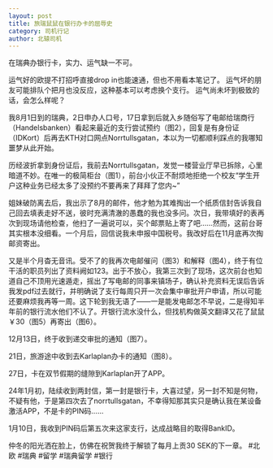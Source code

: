 ```yaml
---
layout: post
title: 旅瑞鼠鼠在银行办卡的屈辱史
category: 司机行记
author: 北辕司机
---
```


在瑞典办银行卡，实力、运气缺一不可。

运气好的欧提不打招呼直接drop in也能速通，但也不用看本笔记了。
运气坏的朋友可能排队个把月也没反应，这种基本可以考虑换个支行。
运气尚未坏到极致的话，会怎么样呢？

我8月1日到的瑞典，2日申办人口号，17日拿到后就入乡随俗写了电邮给瑞商行（Handelsbanken）看起来最近的支行尝试预约（图2），回复是有身份证（IDKort）后再去KTH对口网点Norrtullsgatan，本以为一切都顺利踩点的我哪知噩梦从此开始。

历经波折拿到身份证后，我前去Norrtullsgatan，发觉一楼营业厅早已拆除，心里暗道不妙。在唯一的极简柜台（图1），前台小伙正不耐烦地拒绝一个校友“学生开户这种业务已经太多了没预约不要再来了拜拜了您内~”

姐妹破防离去后，我出示了8月的邮件，他才勉为其难掏出一个纸质信封告诉我自己回去填表走好不送，彼时充满清澈的愚蠢的我也没多问。次日，我带填好的表再次到现场请他检查，他扫了一遍说可以，买个邮票贴上寄了吧……然而，这前台哥其实根本没细看。一个月后，回信说我未申报中国税号。我改好后在11月底再次掏邮资寄出。

又是半个月杳无音讯。受不了的我再次电邮催问（图3）和解释（图4），终于有位干活的职员列出了资料阙如123。出于不放心，我第三次到了现场，这次前台也知道自己不顶用光速遁走，摇出了写电邮的同事来镇场子，确认补充资料无误后告诉我发pdf过去就行，并明确说了支行每周只开一次会集中审批开户申请，所以可能还要麻烦我再等一周。这下轮到我无语了——一是能发电邮怎不早说，二是得知半年前的银行流水他们不认了。开银行流水没什么，但找机构做英文翻译又花了鼠鼠￥30（图5）再寄出（图6）。

12月13日，终于收到递交审批的通知（图7）。

21日，旅游途中收到去Karlaplan办卡的通知（图8）。

27日，卡在双节假期的缝隙到Karlaplan开了APP。

24年1月初，陆续收到两封信，第一封是银行卡，大喜过望，另一封不知是何物，不疑有他，于是第四次去了norrtullsgatan，不幸得知那其实只是确认我在某设备激活APP，不是卡的PIN码……

1月10日，我收到PIN码后第五次来这家支行，达成战略目的取得BankID。

仲冬的阳光洒在脸上，仿佛在祝贺我终于解锁了每月上贡30 SEK的下一章。
#北欧  #瑞典  #留学  #瑞典留学  #银行